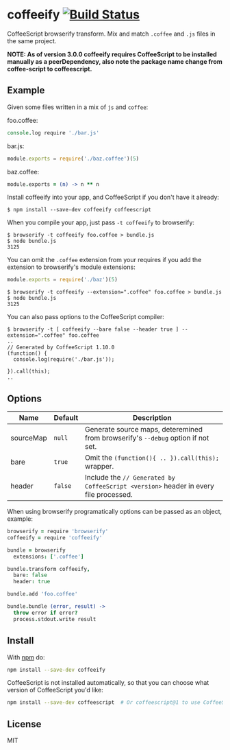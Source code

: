 # coffeeify [![Build Status](https://travis-ci.org/jnordberg/coffeeify.svg?branch=master)](https://travis-ci.org/jnordberg/coffeeify)

CoffeeScript browserify transform. Mix and match `.coffee` and `.js` files in the same project.

**NOTE: As of version 3.0.0 coffeeify requires CoffeeScript to be installed manually as a peerDependency, also note the package name change from coffee-script to coffeescript.**

## Example

Given some files written in a mix of `js` and `coffee`:

foo.coffee:

```coffee
console.log require './bar.js'
```

bar.js:

```javascript
module.exports = require('./baz.coffee')(5)
```

baz.coffee:

```coffee
module.exports = (n) -> n ** n
```

Install coffeeify into your app, and CoffeeScript if you don't have it already:

```
$ npm install --save-dev coffeeify coffeescript
```

When you compile your app, just pass `-t coffeeify` to browserify:

```shell
$ browserify -t coffeeify foo.coffee > bundle.js
$ node bundle.js
3125
```

You can omit the `.coffee` extension from your requires if you add the extension to browserify's module extensions:

```javascript
module.exports = require('./baz')(5)
```

```
$ browserify -t coffeeify --extension=".coffee" foo.coffee > bundle.js
$ node bundle.js
3125
```

You can also pass options to the CoffeeScript compiler:

```
$ browserify -t [ coffeeify --bare false --header true ] --extension=".coffee" foo.coffee
..
// Generated by CoffeeScript 1.10.0
(function() {
  console.log(require('./bar.js'));

}).call(this);
..
```

## Options

Name       | Default   | Description
-----------|-----------|-------------------------------------------------------------------------------------------
sourceMap  | `null`    | Generate source maps, deteremined from browserify's `--debug` option if not set.
bare       | `true`    | Omit the `(function(){ .. }).call(this);` wrapper.
header     | `false`   | Include the `// Generated by CoffeeScript <version>` header in every file processed.

When using browserify programatically options can be passed as an object, example:

```coffee
browserify = require 'browserify'
coffeeify = require 'coffeeify'

bundle = browserify
  extensions: ['.coffee']

bundle.transform coffeeify,
  bare: false
  header: true

bundle.add 'foo.coffee'

bundle.bundle (error, result) ->
  throw error if error?
  process.stdout.write result
```

## Install

With [npm](https://npmjs.org) do:

```bash
npm install --save-dev coffeeify
```

CoffeeScript is not installed automatically, so that you can choose what version of CoffeeScript you'd like:

```bash
npm install --save-dev coffeescript  # Or coffeescript@1 to use CoffeeScript 1.x
```

## License

MIT
